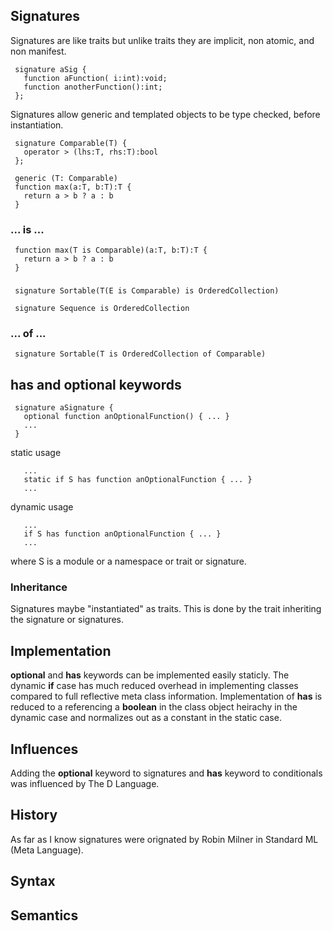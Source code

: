 ## Signatures

Signatures are like traits but unlike traits they are implicit, non atomic, and non manifest.

```
 signature aSig {
   function aFunction( i:int):void;
   function anotherFunction():int;
 };
```

Signatures allow generic and templated objects to be type checked, before instantiation.

```
 signature Comparable(T) {
   operator > (lhs:T, rhs:T):bool
 };
```
```
 generic (T: Comparable)
 function max(a:T, b:T):T {
   return a > b ? a : b
 }
```

### ... is ...

```
 function max(T is Comparable)(a:T, b:T):T {
   return a > b ? a : b
 }
```

###

```
 signature Sortable(T(E is Comparable) is OrderedCollection)

 signature Sequence is OrderedCollection
```
### ... of ...
```
 signature Sortable(T is OrderedCollection of Comparable)
```

## has and optional keywords
```
 signature aSignature {
   optional function anOptionalFunction() { ... }
   ...
 }
```
static usage
```
   ...
   static if S has function anOptionalFunction { ... }
   ...
```

dynamic usage
```
   ...
   if S has function anOptionalFunction { ... }
   ...
```
where S is a module or a namespace or trait or signature.

### Inheritance

Signatures maybe "instantiated" as traits. This is done by the trait inheriting the signature or signatures.

## Implementation

**optional** and **has** keywords can be implemented easily staticly. The dynamic **if** case has much reduced overhead in implementing classes compared to full reflective meta class information. Implementation of **has** is reduced to a referencing a **boolean** in the class object heirachy in the dynamic case and normalizes out as a constant in the static case.

## Influences

Adding the **optional** keyword to signatures and **has** keyword to conditionals was influenced by The D Language.

## History
As far as I know signatures were orignated by Robin Milner in Standard ML (Meta Language).

## Syntax


## Semantics

